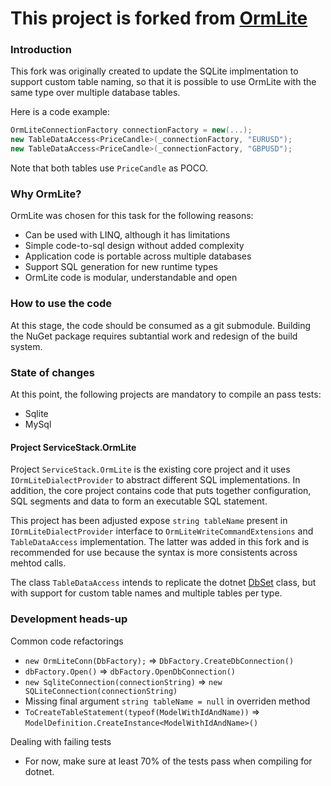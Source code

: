 # This project is forked from [OrmLite](https://github.com/ServiceStack/ServiceStack.OrmLite)

### Introduction

This fork was originally created to update the SQLite implmentation to support custom table naming, so that it is possible to use OrmLite with the same type over multiple database tables.

Here is a code example:
```csharp
OrmLiteConnectionFactory connectionFactory = new(...);
new TableDataAccess<PriceCandle>(_connectionFactory, "EURUSD");
new TableDataAccess<PriceCandle>(_connectionFactory, "GBPUSD");
```

Note that both tables use `PriceCandle` as POCO.

### Why OrmLite?

OrmLite was chosen for this task for the following reasons:
* Can be used with LINQ, although it has limitations
* Simple code-to-sql design without added complexity
* Application code is portable across multiple databases
* Support SQL generation for new runtime types
* OrmLite code is modular, understandable and open

### How to use the code

At this stage, the code should be consumed as a git submodule. Building the NuGet package requires subtantial work and redesign of the build system.

### State of changes

At this point, the following projects are mandatory to compile an pass tests:
* Sqlite
* MySql

#### Project ServiceStack.OrmLite

Project `ServiceStack.OrmLite` is the existing core project and it uses `IOrmLiteDialectProvider` to abstract different SQL implementations. In addition, the core project contains code that puts together configuration, SQL segments and data to form an executable SQL statement.

This project has been adjusted expose `string tableName` present in `IOrmLiteDialectProvider` interface to `OrmLiteWriteCommandExtensions` and `TableDataAccess` implementation. The latter was added in this fork and is recommended for use because the syntax is more consistents across mehtod calls.

The class `TableDataAccess` intends to replicate the dotnet [DbSet](https://learn.microsoft.com/en-us/dotnet/api/microsoft.entityframeworkcore.dbset-1) class, but with support for custom table names and multiple tables per type.

### Development heads-up

Common code refactorings
* `new OrmLiteConn(DbFactory);` => `DbFactory.CreateDbConnection()`
* `dbFactory.Open()` => `dbFactory.OpenDbConnection()`
* `new SqliteConnection(connectionString)` => `new SQLiteConnection(connectionString)`
* Missing final argument `string tableName = null` in overriden method
* `ToCreateTableStatement(typeof(ModelWithIdAndName))` => `ModelDefinition.CreateInstance<ModelWithIdAndName>()`

Dealing with failing tests
* For now, make sure at least 70% of the tests pass when compiling for dotnet.
